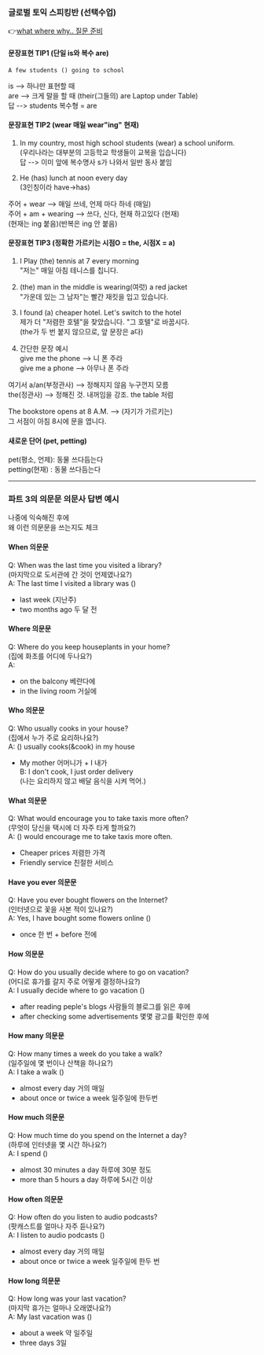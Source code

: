 ### 글로벌 토익 스피킹반 (선택수업) 

👉[what where why.. 질문 준비](https://www.englishcentral.com/blog/ko/wh-questions/)  

#### 문장표현 TIP1 (단일 is와 복수 are) 
```
A few students () going to school  
```
is --> 하나만 표현할 때  
are --> 크게 말을 할 때 (their(그들의) are Laptop under Table)  
답 --> students 복수형 = are  
  
#### 문장표현 TIP2 (wear 매일 wear"ing" 현재) 
1) In my country, most high school students (wear) a school uniform.  
(우리나라는 대부분의 고등학교 학생들이 교복을 입습니다)  
답 --> 이미 앞에 복수명사 s가 나와서 일반 동사 붙임  
  
2) He (has) lunch at noon every day  
(3인칭이라 have->has)  
  
주어 + wear --> 매일 쓰네, 언제 마다 하네 (매일)  
주어 + am + wearing --> 쓰다, 신다, 현재 하고있다 (현재)  
(현재는 ing 붙음)(반복은 ing 안 붙음)  
  
#### 문장표현 TIP3 (정확한 가르키는 시점O = the, 시점X = a)
1) I Play (the) tennis at 7 every morning  
"저는" 매일 아침 테니스를 칩니다.  
   
2) (the) man in the middle is wearing(여럿) a red jacket  
"가운데 있는 그 남자"는 빨간 재킷을 입고 있습니다.  
  
3) I found (a) cheaper hotel. Let's switch to the hotel  
제가 더 "저렴한 호텔"을 찾았습니다. "그 호텔"로 바꿉시다.  
(the가 두 번 붙지 않으므로, 앞 문장은 a다)  
  
4) 간단한 문장 예시  
give me the phone --> 니 폰 주라  
give me a phone --> 아무나 폰 주라  
  
여기서 a/an(부정관사) --> 정해지지 않음 누구껀지 모름  
the(정관사) --> 정해진 것. 내꺼임을 강조. the table 처럼  
  
The bookstore opens at 8 A.M. --> (자기가 가르키는)  
그 서점이 아침 8시에 문을 엽니다.  
  
#### 새로운 단어 (pet, petting)  
pet(평소, 언제): 동물 쓰다듬는다  
petting(현재) : 동물 쓰다듬는다  
  
*** 

### 파트 3의 의문문 의문사 답변 예시 
나중에 익숙해진 후에  
왜 이런 의문문을 쓰는지도 체크  

#### When 의문문 
Q: When was the last time you visited a library?  
(마지막으로 도서관에 간 것이 언제였나요?)  
A: The last time I visited a library was ()  
+ last week (지난주)  
+ two months ago 두 달 전  
  
#### Where 의문문 
Q: Where do you keep houseplants in your home?  
(집에 화초를 어디에 두나요?)  
A: 
+ on the balcony 베란다에  
+ in the living room 거실에  
  
#### Who 의문문 
Q: Who usually cooks in your house?  
(집에서 누가 주로 요리하나요?)  
A: () usually cooks(&cook) in my house  
+ My mother 어머니가 + I 내가  
B: I don't cook, I just order delivery  
(나는 요리하지 않고 배달 음식을 시켜 먹어.)  
  
#### What 의문문 
Q: What would encourage you to take taxis more often?  
(무엇이 당신을 택시에 더 자주 타게 할까요?)  
A: () would encourage me to take taxis more often.  
+ Cheaper prices 저렴한 가격  
+ Friendly service 친절한 서비스  
  
#### Have you ever 의문문 
Q: Have you ever bought flowers on the Internet?  
(인터넷으로 꽃을 사본 적이 있나요?)  
A: Yes, I have bought some flowers online ()  
+ once 한 번 + before 전에  
  
#### How 의문문 
Q: How do you usually decide where to go on vacation?  
(어디로 휴가를 갈지 주로 어떻게 결정하나요?)  
A: I usually decide where to go vacation ()  
+ after reading peple's blogs 사람들의 블로그를 읽은 후에  
+ after checking some advertisements 몇몇 광고를 확인한 후에  
  
#### How many 의문문 
Q: How many times a week do you take a walk?  
(일주일에 몇 번이나 산책을 하나요?)  
A: I take a walk ()  
+ almost every day 거의 매일  
+ about once or twice a week 일주일에 한두번  
  
#### How much 의문문 
Q: How much time do you spend on the Internet a day?  
(하루에 인터넷을 몇 시간 하나요?)  
A: I spend ()  
+ almost 30 minutes a day 하루에 30분 정도  
+ more than 5 hours a day 하루에 5시간 이상  
  
#### How often 의문문 
Q: How often do you listen to audio podcasts?  
(팟캐스트를 얼마나 자주 듣나요?)  
A: I listen to audio podcasts ()  
+ almost every day 거의 매일  
+ about once or twice a week 일주일에 한두 번  
  
#### How long 의문문 
Q: How long was your last vacation?  
(마지막 휴가는 얼마나 오래였나요?)  
A: My last vacation was ()  
+ about a week 약 일주일  
+ three days 3일  

